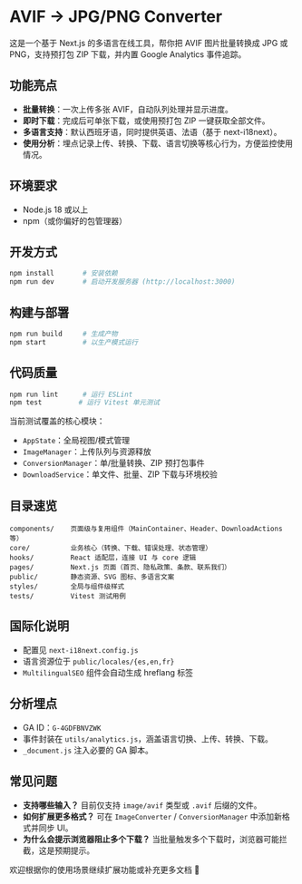 ﻿# AVIF → JPG/PNG Converter

这是一个基于 Next.js 的多语言在线工具，帮你把 AVIF 图片批量转换成 JPG 或 PNG，支持预打包 ZIP 下载，并内置 Google Analytics 事件追踪。

## 功能亮点

- **批量转换**：一次上传多张 AVIF，自动队列处理并显示进度。
- **即时下载**：完成后可单张下载，或使用预打包 ZIP 一键获取全部文件。
- **多语言支持**：默认西班牙语，同时提供英语、法语（基于 next-i18next）。
- **使用分析**：埋点记录上传、转换、下载、语言切换等核心行为，方便监控使用情况。

## 环境要求

- Node.js 18 或以上
- npm（或你偏好的包管理器）

## 开发方式

```bash
npm install       # 安装依赖
npm run dev       # 启动开发服务器 (http://localhost:3000)
```

## 构建与部署

```bash
npm run build     # 生成产物
npm start         # 以生产模式运行
```

## 代码质量

```bash
npm run lint      # 运行 ESLint
npm test         # 运行 Vitest 单元测试
```

当前测试覆盖的核心模块：
- `AppState`：全局视图/模式管理
- `ImageManager`：上传队列与资源释放
- `ConversionManager`：单/批量转换、ZIP 预打包事件
- `DownloadService`：单文件、批量、ZIP 下载与环境校验

## 目录速览

```
components/    页面级与复用组件（MainContainer、Header、DownloadActions 等）
core/          业务核心（转换、下载、错误处理、状态管理）
hooks/         React 适配层，连接 UI 与 core 逻辑
pages/         Next.js 页面（首页、隐私政策、条款、联系我们）
public/        静态资源、SVG 图标、多语言文案
styles/        全局与组件级样式
tests/         Vitest 测试用例
```

## 国际化说明

- 配置见 `next-i18next.config.js`
- 语言资源位于 `public/locales/{es,en,fr}`
- `MultilingualSEO` 组件会自动生成 hreflang 标签

## 分析埋点

- GA ID：`G-4GDFBNVZWK`
- 事件封装在 `utils/analytics.js`，涵盖语言切换、上传、转换、下载。
- `_document.js` 注入必要的 GA 脚本。

## 常见问题

- **支持哪些输入？** 目前仅支持 `image/avif` 类型或 `.avif` 后缀的文件。
- **如何扩展更多格式？** 可在 `ImageConverter` / `ConversionManager` 中添加新格式并同步 UI。
- **为什么会提示浏览器阻止多个下载？** 当批量触发多个下载时，浏览器可能拦截，这是预期提示。

欢迎根据你的使用场景继续扩展功能或补充更多文档 🙌
